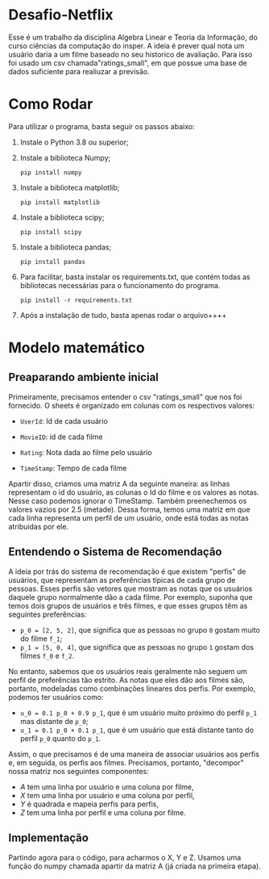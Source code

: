 # Desafio-Netflix

Esse é um trabalho da disciplina Algebra Linear e Teoria da Informação, do curso ciências da computação do insper. A ideia é prever qual nota um usuário daria a um filme baseado no seu historico de avaliação. Para isso foi usado um csv chamada"ratings_small", em que possue uma base de dados suficiente para realiuzar a previsão.

# Como Rodar

  Para utilizar o programa, basta seguir os passos abaixo:

  1. Instale o Python 3.8 ou superior;

  2. Instale a biblioteca Numpy;
     
     ```pip install numpy```

  3. Instale a biblioteca matplotlib;
     
     ```pip install matplotlib```
     
  4. Instale a biblioteca scipy;
     
     ```pip install scipy```
     
  5. Instale a biblioteca pandas;
     
     ```pip install pandas```

  6. Para facilitar, basta instalar os requirements.txt, que contém todas as bibliotecas necessárias para o funcionamento do programa.
   
      ```pip install -r requirements.txt```
  
  6. Após a instalação de tudo, basta apenas rodar o arquivo++++
  
  
  # Modelo matemático
  
  ## Preaparando ambiente inicial
  
  Primeiramente, precisamos entender o csv "ratings_small" que nos foi fornecido. O sheets é organizado em colunas com os respectivos valores: 
  
   - ```UserId```: Id de cada usuário
    
   - ```MovieID```: id de cada filme
    
   - ```Rating```: Nota dada ao filme pelo usuário
    
   - ```TimeStamp```: Tempo de cada filme

  Apartir disso, criamos uma matriz A da seguinte maneira: as linhas representam o id do usuário, as colunas o Id do filme e os valores as notas. Nesse caso podemos ignorar o TimeStamp. Também preenechemos os valores vazios por 2.5 (metade). Dessa forma, temos uma matriz em que cada linha representa um perfil de um usuário, onde está todas as notas atribuidas por ele.
  
## Entendendo o Sistema de Recomendação

A ideia por trás do sistema de recomendação é que existem "perfis" de usuários, que representam as preferências típicas de cada grupo de pessoas. Esses perfis são vetores que mostram as notas que os usuários daquele grupo normalmente dão a cada filme. Por exemplo, suponha que temos dois grupos de usuários e três filmes, e que esses grupos têm as seguintes preferências:

- `p_0 = [2, 5, 2]`, que significa que as pessoas no grupo `0` gostam muito do filme `f_1`;
- `p_1 = [5, 0, 4]`, que significa que as pessoas no grupo `1` gostam dos filmes `f_0` e `f_2`.

No entanto, sabemos que os usuários reais geralmente não seguem um perfil de preferências tão estrito. As notas que eles dão aos filmes são, portanto, modeladas como combinações lineares dos perfis. Por exemplo, podemos ter usuários como:

- `u_0 = 0.1 p_0 + 0.9 p_1`, que é um usuário muito próximo do perfil `p_1` mas distante de `p_0`;
- `u_1 = 0.1 p_0 + 0.1 p_1`, que é um usuário que está distante tanto do perfil `p_0` quanto do `p_1`.

Assim, o que precisamos é de uma maneira de associar usuários aos perfis e, em seguida, os perfis aos filmes. Precisamos, portanto, "decompor" nossa matriz nos seguintes componentes:

* $A$ tem uma linha por usuário e uma coluna por filme,
* $X$ tem uma linha por usuário e uma coluna por perfil,
* $Y$ é quadrada e mapeia perfis para perfis,
* $Z$ tem uma linha por perfil e uma coluna por filme.

## Implementação

Partindo agora para o código, para acharmos o X, Y e Z. Usamos uma função do numpy chamada apartir da matriz A (já criada na primeira etapa).



